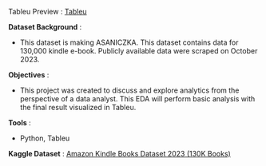 Tableu Preview : [Tableu](https://public.tableau.com/app/profile/devin.lee1049/viz/hck-009_dashboard_devin_lee/Dashboard1?publish=yes)

**Dataset Background** : 
- This dataset is making ASANICZKA. This dataset contains data for 130,000 kindle e-book. Publicly available data were scraped on October 2023.

**Objectives** : 
- This project was created to discuss and explore analytics from the perspective of a data analyst. This EDA will perform basic analysis with the final result visualized in Tableu.

**Tools** : 
- Python, Tableu

**Kaggle Dataset** : [Amazon Kindle Books Dataset 2023 (130K Books)](https://www.kaggle.com/datasets/asaniczka/amazon-kindle-books-dataset-2023-130k-books)